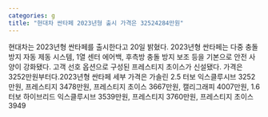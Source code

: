 ```yaml
---
categories: g
title: "현대차 싼타페 2023년형 출시 가격은 32524284만원"
---
```

현대차는 2023년형 싼타페를 출시한다고 20일 밝혔다. 2023년형 싼타페는 다중 충돌방지 자동 제동 시스템, 1열 센터 에어백, 후측방 충돌 방지 보조 등을 기본으로 안전 사양이 강화됐다. 고객 선호 옵션으로 구성된 프레스티지 초이스가 신설됐다. 가격은 3252만원부터다.2023년형 싼타페 세부 가격은 가솔린 2.5 터보 익스클루시브 3252만원, 프레스티지 3478만원, 프레스티지 초이스 3667만원, 캘리그래피 4007만원, 1.6 터보 하이브리드 익스클루시브 3539만원, 프레스티지 3760만원, 프레스티지 초이스 3949